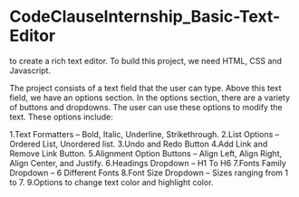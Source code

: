 # CodeClauseInternship_Basic-Text-Editor
to create a rich text editor. To build this project, we need HTML, CSS and Javascript.

The project consists of a text field that the user can type. Above this text field, we have an options section. In the options section, there are a variety of buttons and dropdowns. The user can use these options to modify the text. These options include:

1.Text Formatters – Bold, Italic, Underline, Strikethrough.
2.List Options – Ordered List, Unordered list.
3.Undo and Redo Button
4.Add Link and Remove Link Button.
5.Alignment Option Buttons – Align Left, Align Right, Align Center, and Justify.
6.Headings Dropdown – H1 To H6
7.Fonts Family Dropdown – 6 Different Fonts
8.Font Size Dropdown – Sizes ranging from 1 to 7.
9.Options to change text color and highlight color.
